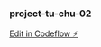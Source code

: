 ### project-tu-chu-02

[Edit in Codeflow ⚡️](https://stackblitz.com/~/github.com/ngxvanquan/project-tu-chu-02)
